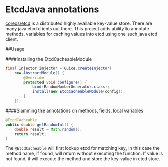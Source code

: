 EtcdJava annotations
======================================
[coreos/etcd](https://github.com/coreos/etcd) is a distributed highly available key-value store. There are many java etcd clients out there. This project adds ability to annotate methods, variables for caching values into etcd using one such java etcd client.

##Usage

####Installing the EtcdCacheableModule
```java
final Injector injector = Guice.createInjector(
	new AbstractModule() {
		@Override
		protected void configure() {
			bind(RandomNumberGenerator.class);
			install(new EtcdCacheableModule(config));
		}
	});
```

####Slamming the annotations on methods, fields, local variables
```java
@EtcdCacheable
public double getRandomInt() {
    double result = Math.random();
    return result;
}
```

The ```@EtcdCacheable``` will first lookup etcd for matching key, in this case the method name, if found, will return 
without executing the function. If value is not found, it will execute the method and store the key-value in etcd store.
